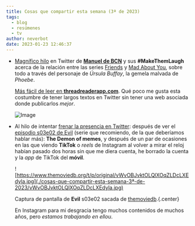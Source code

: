 ```yaml
---
title: Cosas que compartir esta semana (3ª de 2023)
tags:
  - blog
  - resúmenes
  - tv
author: neverbot
date: 2023-01-23 12:46:37
---
```



- [Magnífico hilo](https://twitter.com/Manuel_de_BCN/status/1613600522618929168) en Twitter de [**Manuel de BCN**](https://twitter.com/Manuel_de_BCN) y sus **#MakeThemLaugh** acerca de la relación entre las series [Friends](https://thetvdb.com/series/friends) y [Mad About You](https://thetvdb.com/series/mad-about-you), sobre todo a través del personaje de *Úrsula Buffay*, la gemela malvada de *Phoebe*.

  [Más fácil de leer en **threadreaderapp.com**](https://threadreaderapp.com/thread/1613600522618929168.html). Qué poco me gusta esta costumbre de tener largos textos en Twitter sin tener una web asociada donde publicarlos *mejor*.

  ![Image](./cosas-que-compartir-esta-semana-3ª-de-2023/FmTerRWXgAA9LgW.jpg)
  
- Al hilo de intentar [frenar la presencia en Twitter](/not-on-twitter-anymore/): después de ver el [episodio s03e02 de Evil](https://www.themoviedb.org/tv/86848-evil/season/3/episode/2) (serie que recomiendo, de la que deberíamos hablar más): **The Demon of memes**, y después de un par de ocasiones en las que viendo **TikTok** o *reels* de Instagram al volver a mirar el reloj habían pasado dos horas sin que me diera cuenta, he borrado la cuenta y la *app* de TikTok del **móvil**. 

  ![https://www.themoviedb.org/t/p/original/vWvOBJvktOLQlXOqZLDcLXEdyla.jpg](./cosas-que-compartir-esta-semana-3ª-de-2023/vWvOBJvktOLQlXOqZLDcLXEdyla.jpg)

  Captura de pantalla de **Evil** s03e02 sacada de [themoviedb](https://www.themoviedb.org/tv/86848-evil/season/3/episode/2).{.center}
  
  En Instagram para mi desgracia tengo muchos contenidos de muchos años, pero *estamos trabajando en ellou*.
